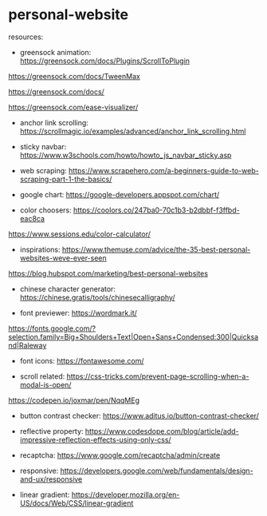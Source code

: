 # personal-website

resources:

- greensock animation: https://greensock.com/docs/Plugins/ScrollToPlugin

https://greensock.com/docs/TweenMax

https://greensock.com/docs/

https://greensock.com/ease-visualizer/

- anchor link scrolling: https://scrollmagic.io/examples/advanced/anchor_link_scrolling.html

- sticky navbar: https://www.w3schools.com/howto/howto_js_navbar_sticky.asp

- web scraping: https://www.scrapehero.com/a-beginners-guide-to-web-scraping-part-1-the-basics/

- google chart: https://google-developers.appspot.com/chart/

- color choosers: https://coolors.co/247ba0-70c1b3-b2dbbf-f3ffbd-eac8ca

https://www.sessions.edu/color-calculator/

- inspirations: https://www.themuse.com/advice/the-35-best-personal-websites-weve-ever-seen

https://blog.hubspot.com/marketing/best-personal-websites

- chinese character generator: https://chinese.gratis/tools/chinesecalligraphy/

- font previewer: https://wordmark.it/

https://fonts.google.com/?selection.family=Big+Shoulders+Text|Open+Sans+Condensed:300|Quicksand|Raleway

- font icons: https://fontawesome.com/

- scroll related: https://css-tricks.com/prevent-page-scrolling-when-a-modal-is-open/

https://codepen.io/joxmar/pen/NqqMEg

- button contrast checker: https://www.aditus.io/button-contrast-checker/

- reflective property: https://www.codesdope.com/blog/article/add-impressive-reflection-effects-using-only-css/

- recaptcha: https://www.google.com/recaptcha/admin/create

- responsive: https://developers.google.com/web/fundamentals/design-and-ux/responsive

- linear gradient: https://developer.mozilla.org/en-US/docs/Web/CSS/linear-gradient
